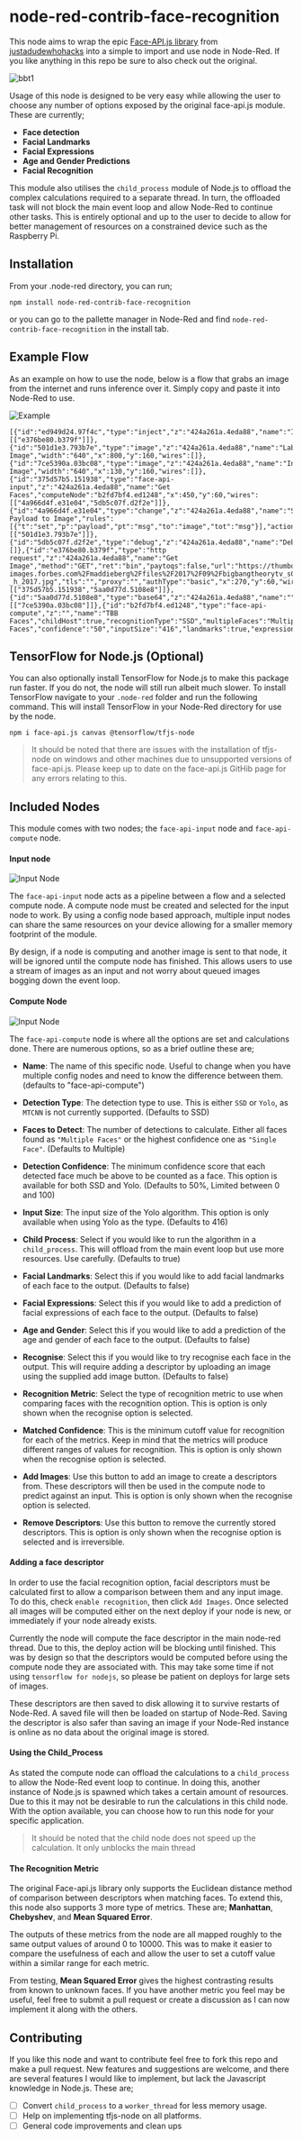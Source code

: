 # node-red-contrib-face-recognition

This node aims to wrap the epic [Face-API.js library](https://github.com/justadudewhohacks/face-api.js) from [justadudewhohacks](https://github.com/justadudewhohacks) into a simple to import and use node in Node-Red. If you like anything in this repo be sure to also check out the original.

![bbt1](Images/bbt1.jpg)

Usage of this node is designed to be very easy while allowing the user to choose any number of options exposed by the original face-api.js module. These are currently;

- __Face detection__
- __Facial Landmarks__
- __Facial Expressions__
- __Age and Gender Predictions__
- __Facial Recognition__

This module also utilises the `child_process` module of Node.js to offload the complex calculations required to a separate thread. In turn, the offloaded task will not block the main event loop and allow Node-Red to continue other tasks. This is entirely optional and up to the user to decide to allow for better management of resources on a constrained device such as the Raspberry Pi.

## Installation

From your .node-red directory, you can run;

`npm install node-red-contrib-face-recognition`

or you can go to the pallette manager in Node-Red and find `node-red-contrib-face-recognition` in the install tab.

## Example Flow

As an example on how to use the node, below is a flow that grabs an image from the internet and runs inference over it. Simply copy and paste it into Node-Red to use. 

![Example](Images/Example%20Flow.PNG)

```
[{"id":"ed949d24.97f4c","type":"inject","z":"424a261a.4eda88","name":"Input","topic":"","payload":"","payloadType":"date","repeat":"","crontab":"","once":false,"onceDelay":"","x":110,"y":60,"wires":[["e376be80.b379f"]]},{"id":"501d1e3.793b7e","type":"image","z":"424a261a.4eda88","name":"Labeled Image","width":"640","x":800,"y":160,"wires":[]},{"id":"7ce5390a.03bc08","type":"image","z":"424a261a.4eda88","name":"Input Image","width":"640","x":130,"y":160,"wires":[]},{"id":"375d57b5.151938","type":"face-api-input","z":"424a261a.4eda88","name":"Get Faces","computeNode":"b2fd7bf4.ed1248","x":450,"y":60,"wires":[["4a966d4f.e31e04","5db5c07f.d2f2e"]]},{"id":"4a966d4f.e31e04","type":"change","z":"424a261a.4eda88","name":"Set Payload to Image","rules":[{"t":"set","p":"payload","pt":"msg","to":"image","tot":"msg"}],"action":"","property":"","from":"","to":"","reg":false,"x":820,"y":120,"wires":[["501d1e3.793b7e"]]},{"id":"5db5c07f.d2f2e","type":"debug","z":"424a261a.4eda88","name":"Debug","active":true,"tosidebar":true,"console":false,"tostatus":false,"complete":"true","targetType":"full","x":770,"y":60,"wires":[]},{"id":"e376be80.b379f","type":"http request","z":"424a261a.4eda88","name":"Get Image","method":"GET","ret":"bin","paytoqs":false,"url":"https://thumbor.forbes.com/thumbor/960x0/https%3A%2F%2Fblogs-images.forbes.com%2Fmaddieberg%2Ffiles%2F2017%2F09%2Fbigbangtheorytv_s05e01_05-_h_2017.jpg","tls":"","proxy":"","authType":"basic","x":270,"y":60,"wires":[["375d57b5.151938","5aa0d77d.5108e8"]]},{"id":"5aa0d77d.5108e8","type":"base64","z":"424a261a.4eda88","name":"","action":"","property":"payload","x":120,"y":120,"wires":[["7ce5390a.03bc08"]]},{"id":"b2fd7bf4.ed1248","type":"face-api-compute","z":"","name":"TBB Faces","childHost":true,"recognitionType":"SSD","multipleFaces":"Multiple Faces","confidence":"50","inputSize":"416","landmarks":true,"expressions":true,"ageGender":true,"recognition":false,"labelName":"known","file":""}]
```
## TensorFlow for Node.js (Optional)

You can also optionally install TensorFlow for Node.js to make this package run faster. If you do not, the node will still run albeit much slower. To install TensorFlow navigate to your `.node-red` folder and run the following command. This will install TensorFlow in your Node-Red directory for use by the node.

`npm i face-api.js canvas @tensorflow/tfjs-node`

>It should be noted that there are issues with the installation of tfjs-node on windows and other machines due to unsupported versions of face-api.js. Please keep up to date on the face-api.js GitHib page for any errors relating to this.

## Included Nodes

This module comes with two nodes; the `face-api-input` node and `face-api-compute` node.

#### Input node

![Input Node](Images/face-api-input-node-menu.JPG)

The `face-api-input` node acts as a pipeline between a flow and a selected compute node. A compute node must be created and selected for the input node to work. By using a config node based approach, multiple input nodes can share the same resources on your device allowing for a smaller memory footprint of the module.

By design, if a node is computing and another image is sent to that node, it will be ignored until the compute node has finished. This allows users to use a stream of images as an input and not worry about queued images bogging down the event loop.

#### Compute Node

![Input Node](Images/face-api-compute-node-menu.JPG)

The `face-api-compute` node is where all the options are set and calculations done. There are numerous options, so as a brief outline these are;

- __Name__: The name of this specific node. Useful to change when you have multiple config nodes and need to know the difference between them. (defaults to "face-api-compute")

- __Detection Type__: The detection type to use. This is either `SSD` or `Yolo`, as `MTCNN` is not currently supported. (Defaults to SSD)

- __Faces to Detect__: The number of detections to calculate. Either all faces found as `"Multiple Faces"` or the highest confidence one as `"Single Face"`. (Defaults to Multiple)

- __Detection Confidence__: The minimum confidence score that each detected face much be above to be counted as a face. This option is available for both SSD and Yolo. (Defaults to 50%, Limited between 0 and 100)

- __Input Size__: The input size of the Yolo algorithm. This option is only available when using Yolo as the type. (Defaults to 416)

- __Child Process__: Select if you would like to run the algorithm in a `child_process`. This will offload from the main event loop but use more resources. Use carefully. (Defaults to true)

- __Facial Landmarks__: Select this if you would like to add facial landmarks of each face to the output. (Defaults to false)

- __Facial Expressions__: Select this if you would like to add a prediction of facial expressions of each face to the output. (Defaults to false)

- __Age and Gender__: Select this if you would like to add a prediction of the age and gender of each face to the output. (Defaults to false)

- __Recognise__: Select this if you would like to try recognise each face in the output. This will require adding a descriptor by uploading an image using the supplied add image button. (Defaults to false)

- __Recognition Metric__: Select the type of recognition metric to use when comparing faces with the recognition option. This is option is only shown when the recognise option is selected.

- __Matched Confidence__: This is the minimum cutoff value for recognition for each of the metrics. Keep in mind that the metrics will produce different ranges of values for recognition. This is option is only shown when the recognise option is selected.

- __Add Images__: Use this button to add an image to create a descriptors from. These descriptors will then be used in the compute node to predict against an input. This is option is only shown when the recognise option is selected.

- __Remove Descriptors__: Use this button to remove the currently stored descriptors. This is option is only shown when the recognise option is selected and is irreversible.

#### Adding a face descriptor

In order to use the facial recognition option, facial descriptors must be calculated first to allow a comparison between them and any input image. To do this, check `enable recognition`, then click `Add Images`. Once selected all images will be computed either on the next deploy if your node is new, or immediately if your node already exists.

Currently the node will compute the face descriptor in the main node-red thread. Due to this, the deploy action will be blocking until finished. This was by design so that the descriptors would be computed before using the compute node they are associated with. This may take some time if not using `tensorflow for nodejs`, so please be patient on deploys for large sets of images.

These descriptors are then saved to disk allowing it to survive restarts of Node-Red. A saved file will then be loaded on startup of Node-Red. Saving the descriptor is also safer than saving an image if your Node-Red instance is online as no data about the original image is stored.

#### Using the Child_Process

As stated the compute node can offload the calculations to a `child_process` to allow the Node-Red event loop to continue. In doing this, another instance of Node.js is spawned which takes a certain amount of resources. Due to this it may not be desirable to run the calculations in this child node. With the option available, you can choose how to run this node for your specific application.

> It should be noted that the child node does not speed up the calculation. It only unblocks the main thread

#### The Recognition Metric 

The original Face-api.js library only supports the Euclidean distance method of comparison between descriptors when matching faces. To extend this, this node also supports 3 more type of metrics. These are; __Manhattan__, __Chebyshev__, and __Mean Squared Error__.

The outputs of these metrics from the node are all mapped roughly to the same output values of around 0 to 10000. This was to make it easier to compare the usefulness of each and allow the user to set a cutoff value within a similar range for each metric.

From testing, __Mean Squared Error__ gives the highest contrasting results from known to unknown faces. If you have another metric you feel may be useful, feel free to submit a pull request or create a discussion as I can now implement it along with the others.

## Contributing

If you like this node and want to contribute feel free to fork this repo and make a pull request. New features and suggestions are welcome, and there are several features I would like to implement, but lack the Javascript knowledge in Node.js. These are;

- [ ] Convert `child_process` to a `worker_thread` for less memory usage.
- [ ] Help on implementing tfjs-node on all platforms.
- [ ] General code improvements and clean ups
